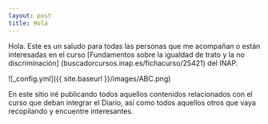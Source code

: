 ```yaml
---
layout: post
title: Hola
---
```


Hola. Este es un saludo para todas las personas que me acompañan o están interesadas en el curso [Fundamentos sobre la igualdad de trato y la no discriminación] (buscadorcursos.inap.es/fichacurso/25421) del INAP.

![_config.yml]({{ site.baseurl }}/images/ABC.png)

En este sitio iré publicando todos aquellos contenidos relacionados con el curso que deban integrar el Diario, así como todos aquellos otros que vaya recopilando y encuentre interesantes.
